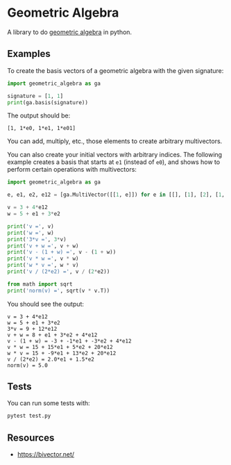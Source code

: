 # Geometric Algebra

A library to do [geometric
algebra](https://en.wikipedia.org/wiki/Geometric_algebra) in python.


## Examples

To create the basis vectors of a geometric algebra with the given signature:

```py
import geometric_algebra as ga

signature = [1, 1]
print(ga.basis(signature))
```

The output should be:

```
[1, 1*e0, 1*e1, 1*e01]
```

You can add, multiply, etc., those elements to create arbitrary
multivectors.

You can also create your initial vectors with arbitrary indices. The
following example creates a basis that starts at `e1` (instead of
`e0`), and shows how to perform certain operations with multivectors:

```py
import geometric_algebra as ga

e, e1, e2, e12 = [ga.MultiVector([[1, e]]) for e in [[], [1], [2], [1, 2]]]

v = 3 + 4*e12
w = 5 + e1 + 3*e2

print('v =', v)
print('w =', w)
print('3*v =', 3*v)
print('v + w =', v + w)
print('v - (1 + w) =', v - (1 + w))
print('v * w =', v * w)
print('w * v =', w * v)
print('v / (2*e2) =', v / (2*e2))

from math import sqrt
print('norm(v) =', sqrt(v * v.T))
```

You should see the output:

```
v = 3 + 4*e12
w = 5 + e1 + 3*e2
3*v = 9 + 12*e12
v + w = 8 + e1 + 3*e2 + 4*e12
v - (1 + w) = -3 + -1*e1 + -3*e2 + 4*e12
v * w = 15 + 15*e1 + 5*e2 + 20*e12
w * v = 15 + -9*e1 + 13*e2 + 20*e12
v / (2*e2) = 2.0*e1 + 1.5*e2
norm(v) = 5.0
```


## Tests

You can run some tests with:

```sh
pytest test.py
```


## Resources

* https://bivector.net/
